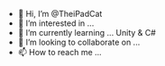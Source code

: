 - 👋 Hi, I’m @TheiPadCat
- 👀 I’m interested in ...
- 🌱 I’m currently learning ... Unity & C#
- 💞️ I’m looking to collaborate on ...
- 📫 How to reach me ...

<!---
TheiPadCat/TheiPadCat is a ✨ special ✨ repository because its `README.md` (this file) appears on your GitHub profile.
You can click the Preview link to take a look at your changes.
--->
